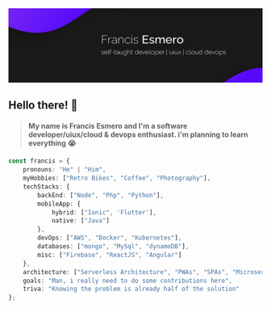 <html>
      <head>
        <img src="image/readme_header.png" alt="my profile banner">
      </head>
</html>

## Hello there! 👋
> #### My name is Francis Esmero and I'm a __software developer/uiux/cloud & devops enthusiast__. i'm planning to learn everything 😭  
> 
```typescript
const francis = {
    pronouns: "He" | "Him",
    myHobbies: ["Retro Bikes", "Coffee", "Photography"],
    techStacks: {
        backEnd: ["Node", "Php", "Python"],
        mobileApp: {
            hybrid: ["Ionic", 'Flutter'],
            native: ["Java"]
        },
        devOps: ["AWS", "Docker", "Kubernetes"],
        databases: ["mongo", "MySql", "dynamoDB"],
        misc: ["Firebase", "ReactJS", "Angular"]
    },
    architecture: ["Serverless Architecture", "PWAs", "SPAs", "Microservices Architecture"],
    goals: "Man, i really need to do some contributions here",
    triva: "Knowing the problem is already half of the solution"
};
```